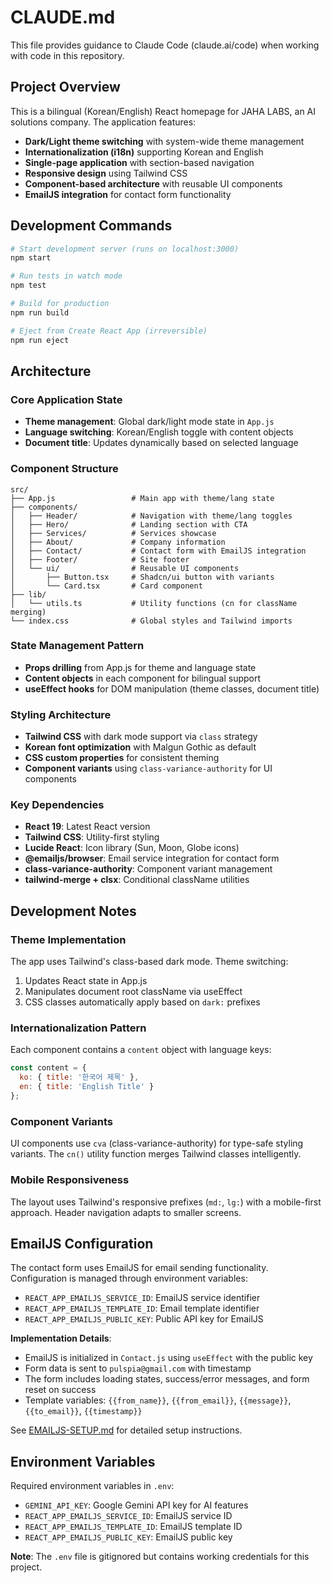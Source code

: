 # CLAUDE.md

This file provides guidance to Claude Code (claude.ai/code) when working with code in this repository.

## Project Overview

This is a bilingual (Korean/English) React homepage for JAHA LABS, an AI solutions company. The application features:

- **Dark/Light theme switching** with system-wide theme management
- **Internationalization (i18n)** supporting Korean and English
- **Single-page application** with section-based navigation
- **Responsive design** using Tailwind CSS
- **Component-based architecture** with reusable UI components
- **EmailJS integration** for contact form functionality

## Development Commands

```bash
# Start development server (runs on localhost:3000)
npm start

# Run tests in watch mode
npm test

# Build for production
npm run build

# Eject from Create React App (irreversible)
npm run eject
```

## Architecture

### Core Application State
- **Theme management**: Global dark/light mode state in `App.js`
- **Language switching**: Korean/English toggle with content objects
- **Document title**: Updates dynamically based on selected language

### Component Structure
```
src/
├── App.js                 # Main app with theme/lang state
├── components/
│   ├── Header/            # Navigation with theme/lang toggles
│   ├── Hero/              # Landing section with CTA
│   ├── Services/          # Services showcase
│   ├── About/             # Company information
│   ├── Contact/           # Contact form with EmailJS integration
│   ├── Footer/            # Site footer
│   └── ui/                # Reusable UI components
│       ├── Button.tsx     # Shadcn/ui button with variants
│       └── Card.tsx       # Card component
├── lib/
│   └── utils.ts           # Utility functions (cn for className merging)
└── index.css              # Global styles and Tailwind imports
```

### State Management Pattern
- **Props drilling** from App.js for theme and language state
- **Content objects** in each component for bilingual support
- **useEffect hooks** for DOM manipulation (theme classes, document title)

### Styling Architecture
- **Tailwind CSS** with dark mode support via `class` strategy
- **Korean font optimization** with Malgun Gothic as default
- **CSS custom properties** for consistent theming
- **Component variants** using `class-variance-authority` for UI components

### Key Dependencies
- **React 19**: Latest React version
- **Tailwind CSS**: Utility-first styling
- **Lucide React**: Icon library (Sun, Moon, Globe icons)
- **@emailjs/browser**: Email service integration for contact form
- **class-variance-authority**: Component variant management
- **tailwind-merge + clsx**: Conditional className utilities

## Development Notes

### Theme Implementation
The app uses Tailwind's class-based dark mode. Theme switching:
1. Updates React state in App.js
2. Manipulates document root className via useEffect
3. CSS classes automatically apply based on `dark:` prefixes

### Internationalization Pattern
Each component contains a `content` object with language keys:
```javascript
const content = {
  ko: { title: '한국어 제목' },
  en: { title: 'English Title' }
};
```

### Component Variants
UI components use `cva` (class-variance-authority) for type-safe styling variants. The `cn()` utility function merges Tailwind classes intelligently.

### Mobile Responsiveness
The layout uses Tailwind's responsive prefixes (`md:`, `lg:`) with a mobile-first approach. Header navigation adapts to smaller screens.

## EmailJS Configuration

The contact form uses EmailJS for email sending functionality. Configuration is managed through environment variables:

- `REACT_APP_EMAILJS_SERVICE_ID`: EmailJS service identifier
- `REACT_APP_EMAILJS_TEMPLATE_ID`: Email template identifier
- `REACT_APP_EMAILJS_PUBLIC_KEY`: Public API key for EmailJS

**Implementation Details**:
- EmailJS is initialized in `Contact.js` using `useEffect` with the public key
- Form data is sent to `pulspia@gmail.com` with timestamp
- The form includes loading states, success/error messages, and form reset on success
- Template variables: `{{from_name}}`, `{{from_email}}`, `{{message}}`, `{{to_email}}`, `{{timestamp}}`

See [EMAILJS-SETUP.md](EMAILJS-SETUP.md) for detailed setup instructions.

## Environment Variables

Required environment variables in `.env`:
- `GEMINI_API_KEY`: Google Gemini API key for AI features
- `REACT_APP_EMAILJS_SERVICE_ID`: EmailJS service ID
- `REACT_APP_EMAILJS_TEMPLATE_ID`: EmailJS template ID
- `REACT_APP_EMAILJS_PUBLIC_KEY`: EmailJS public key

**Note**: The `.env` file is gitignored but contains working credentials for this project.
